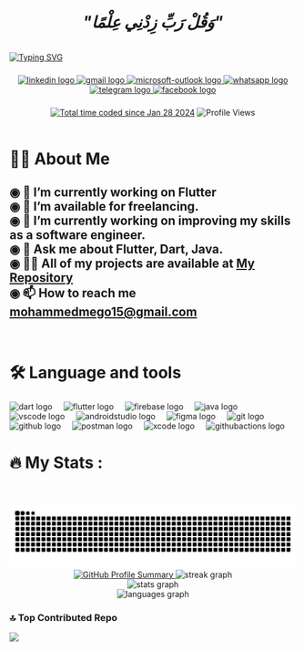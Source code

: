 <div align="center">
  
# *"وَقُلْ رَبِّ زِدْنِي عِلْمًا"*

</div>
      
<br clear="both">
<a href="https://git.io/typing-svg"><img src="https://readme-typing-svg.demolab.com?font=Protest+Guerrilla&weight=900&size=45&pause=1000&color=F78918&width=835&height=100&lines=Hey+there%2C+I'm+Mohmed+%F0%9F%98%8A%E2%9C%8C%EF%B8%8F" alt="Typing SVG" /></a>

###


<div align="center">
  <a href="https://www.linkedin.com/in/mohamed-magdy-0ba1042a0/" target="_blank">
    <img src="https://img.shields.io/static/v1?message=LinkedIn&logo=linkedin&label=&color=0077B5&logoColor=white&labelColor=&style=flat" height="28" alt="linkedin logo"  />
  </a>
  <a href="https://mail.google.com/mail/u/0/#search/mohammedmego15%40gmail.com?compose=new" target="_blank">
    <img src="https://img.shields.io/static/v1?message=Gmail&logo=gmail&label=&color=D14836&logoColor=white&labelColor=&style=flat" height="28" alt="gmail logo"  />
  </a>
  <a href="https://outlook.office.com/mail/mohamed21-01150@student.eelu.edu.eg/" target="_blank">
    <img src="https://img.shields.io/static/v1?message=Outlook&logo=microsoft-outlook&label=&color=0078D4&logoColor=white&labelColor=&style=flat" height="28" alt="microsoft-outlook logo"  />
  </a>
  <a href="https://wa.me/message/L2Q4EHHBNB33M1" target="_blank">
    <img src="https://img.shields.io/static/v1?message=Whatsapp&logo=whatsapp&label=&color=25D366&logoColor=white&labelColor=&style=flat" height="28" alt="whatsapp logo"  />
  </a>
  <a href="https://t.me/mohmd2301" target="_blank">
    <img src="https://img.shields.io/static/v1?message=Telegram&logo=telegram&label=&color=2CA5E0&logoColor=white&labelColor=&style=flat" height="28" alt="telegram logo"  />
  </a>
  <a href="https://www.facebook.com/profile.php?id=61553260032452" target="_blank">
    <img src="https://img.shields.io/static/v1?message=Facebook&logo=facebook&label=&color=1877F2&logoColor=white&labelColor=&style=flat" height="28" alt="facebook logo"  />
  </a>
<!--     <a href="https://x.com/MEGO_1911" target="_blank">
     <img src="https://img.shields.io/static/v1?message=Twitter&logo=twitter&label=&color=1DA1F2&logoColor=white&labelColor=&style=flat" height="28" alt="twitter logo"  />
    </a>
    <a href="https://www.instagram.com/mohmedmgdyy/" target="_blank">
      <img src="https://img.shields.io/static/v1?message=Instagram&logo=instagram&label=&color=E4405F&logoColor=white&labelColor=&style=flat" height="28" alt="instagram logo"  />
    </a> -->

</div>

###
<!--
<div align="center">
  <a href="https://open.spotify.com/user/gg7uwoufa3gzbyjc8lv891qu0">
    <img src="https://spotify-recently-played-readme.vercel.app/api?user=gg7uwoufa3gzbyjc8lv891qu0&count=10&unique=true" alt="Spotify recently played"  />
  </a>
</div>
###
-->
<div align="center">
  
<!--  ![Code Time](http://img.shields.io/badge/Code%20Time-338%20hrs%2054%20mins-blue) -->
  <a href="https://wakatime.com/@018d50f0-48a3-4cfc-8081-47a7e8de1753"><img src="https://wakatime.com/badge/user/018d50f0-48a3-4cfc-8081-47a7e8de1753.svg" alt="Total time coded since Jan 28 2024" /></a>
  ![Profile Views](http://img.shields.io/badge/Profile%20Views-289-blue) <br> <br>
</div>



# 👩‍💻  About Me

###

<h2 align="left">◉ 🔭 I’m currently working on Flutter <br>◉ 🤝 I’m available for freelancing.<br>◉ 🔭 I’m currently working on improving my skills as a software engineer.<br>◉ 💬 Ask me about Flutter, Dart, Java.<br>
   ◉ 👨‍💻 All of my projects are available at <a href="https://github.com/mohamedmagdy2301?page=1&tab=repositories" target="_blank">My Repository </a><br>
◉ 📫 How to reach me <a href="https://mail.google.com/mail/u/0/#search/mohammedmego15%40gmail.com?compose=new" target="_blank">mohammedmego15@gmail.com </a></h2><br>


# 🛠 Language and tools

###

<div align="left">
  <img src="https://cdn.jsdelivr.net/gh/devicons/devicon/icons/dart/dart-original.svg" height="40" alt="dart logo"  />
  <img width="12" />
  <img src="https://cdn.jsdelivr.net/gh/devicons/devicon/icons/flutter/flutter-original.svg" height="40" alt="flutter logo"  />
  <img width="12" />
  <img src="https://cdn.jsdelivr.net/gh/devicons/devicon/icons/firebase/firebase-plain-wordmark.svg" height="40" alt="firebase logo"  />
  <img width="12" />
  <img src="https://cdn.jsdelivr.net/gh/devicons/devicon/icons/java/java-original.svg" height="40" alt="java logo"  />
  <img width="12" />
  <img src="https://cdn.jsdelivr.net/gh/devicons/devicon/icons/vscode/vscode-original.svg" height="40" alt="vscode logo"  />
  <img width="12" />
  <img src="https://cdn.jsdelivr.net/gh/devicons/devicon/icons/androidstudio/androidstudio-original.svg" height="40" alt="androidstudio logo"  />
  <img width="12" />
  <img src="https://cdn.jsdelivr.net/gh/devicons/devicon/icons/figma/figma-original.svg" height="40" alt="figma logo"  />
  <img width="12" />
  <img src="https://cdn.simpleicons.org/git/F05032" height="40" alt="git logo"  />
  <img width="12" />
  <img src="https://skillicons.dev/icons?i=github" height="40" alt="github logo"  />
  <img width="12" />
  <img src="https://cdn.simpleicons.org/postman/FF6C37" height="40" alt="postman logo"  />
  <img width="12" />
  <img src="https://cdn.simpleicons.org/xcode/147EFB" height="40" alt="xcode logo"  />
  <img width="12" />
  <img src="https://cdn.simpleicons.org/githubactions/2088FF" height="40" alt="githubactions logo"  />
</div>

###

# 🔥   My Stats :

###
<br clear="both">
<div align="center">
 <br>
<img src="https://raw.githubusercontent.com/mohamedmagdy2301/mohamedmagdy2301/output/snake.svg" alt="Snake animation" />
  <br>
  <a href="https://github.com/mohamedmagdy2301">
    <img src="https://github-profile-summary-cards.vercel.app/api/cards/profile-details?username=mohamedmagdy2301&theme=apprentice" alt="GitHub Profile Summary" />
  </a>
<!--   <a href="https://wakatime.com"><img src="https://wakatime.com/share/@mohamedmagdy/39aff30d-bc77-4d3d-aa4d-4a963bd3b905.png" /></a> -->
   <img src="https://streak-stats.demolab.com?user=mohamedmagdy2301&locale=en&mode=daily&theme=apprentice&hide_border=true&border_radius=20&date_format=j%20M%5B%20Y%5D&order=3" height="220" alt="streak graph"  />
  <br clear="both">
  <img src="https://github-readme-stats.vercel.app/api?username=mohamedmagdy2301&hide_title=false&hide_rank=false&show_icons=true&include_all_commits=false&count_private=false&disable_animations=false&border_radius=20&theme=apprentice&locale=en&hide_border=true&order=1&rank_icon=percentile" height="220" alt="stats graph"  />
  <br clear="both">
  <img src="https://github-readme-stats.vercel.app/api/top-langs?username=mohamedmagdy2301&locale=en&hide_title=false&layout=compact&card_width=320&langs_count=8&theme=apprentice&hide_border=true&order=2" height="220" alt="languages graph"  />
  <br clear="both">

<!--   <img src="https://github-profile-trophy.vercel.app?username=mohamedmagdy2301&theme=apprentice&no-bg=false&no-frame=true&column=4&row=2&margin-h=14&margin-w=27" height="150" alt="trophy graph"  />
  <img src="https://github-readme-activity-graph.vercel.app/graph?username=mohamedmagdy2301&theme=one-dark&radius=10&area=true&hide_border=true&hide_title=false" height="250" alt="activity-graph graph"  /> -->
<!--     <a href="https://wakatime.com"><img src="https://wakatime.com/share/@mohamedmagdy/737080b1-f9a9-44d0-8c65-ce9610c64382.png" /></a> -->
</div>

### 🔝 Top Contributed Repo
![](https://github-contributor-stats.vercel.app/api?username=mohamedmagdy2301&limit=5&theme=dark&combine_all_yearly_contributions=true)



